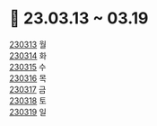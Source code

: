 # 📅 23.03.13 ~ 03.19

[230313](/week12/3.13/) 월\
[230314](/week12/3.14/) 화\
[230315](/week12/3.15/) 수\
[230316](/week12/3.16/) 목\
[230317](/week12/3.17/) 금\
[230318](/week12/3.18/) 토\
[230319](/week12/3.19/) 일
